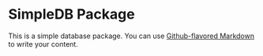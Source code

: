 # SimpleDB Package

This is a simple database package. You can use
[Github-flavored Markdown](https://guides.github.com/features/mastering-markdown/)
to write your content.